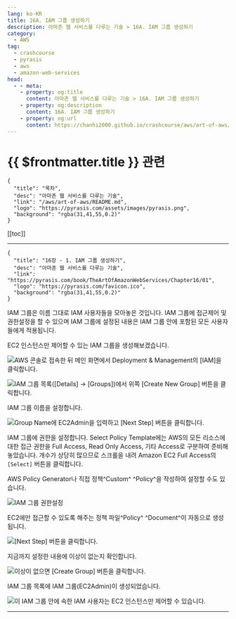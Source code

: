 ```yaml
---
lang: ko-KR
title: 16A. IAM 그룹 생성하기
description: 아마존 웹 서비스를 다루는 기술 > 16A. IAM 그룹 생성하기
category:
  - AWS
tag: 
  - crashcourse
  - pyrasis
  - aws 
  - amazon-web-services
head:
  - - meta:
    - property: og:title
      content: 아마존 웹 서비스를 다루는 기술 > 16A. IAM 그룹 생성하기
    - property: og:description
      content: 16A. IAM 그룹 생성하기
    - property: og:url
      content: https://chanhi2000.github.io/crashcourse/aws/art-of-aws/16A.html
---
```


# {{ $frontmatter.title }} 관련

```component VPCard
{
  "title": "목차",
  "desc": "아마존 웹 서비스를 다루는 기술",
  "link": "/aws/art-of-aws/README.md",
  "logo": "https://pyrasis.com/assets/images/pyrasis.png",
  "background": "rgba(31,41,55,0.2)"
}
```

[[toc]]

---

```component VPCard
{
  "title": "16장 - 1. IAM 그룹 생성하기",
  "desc": "아마존 웹 서비스를 다루는 기술",
  "link": "https://pyrasis.com/book/TheArtOfAmazonWebServices/Chapter16/01",
  "logo": "https://pyrasis.com/favicon.ico",
  "background": "rgba(31,41,55,0.2)"
}
```

IAM 그룹은 이름 그대로 IAM 사용자들을 모아놓은 것입니다. IAM 그룹에 접근제어 및 권한설정을 할 수 있으며 IAM 그룹에 설정된 내용은 IAM 그룹 안에 포함된 모든 사용자들에게 적용됩니다.

EC2 인스턴스만 제어할 수 있는 IAM 그룹을 생성해보겠습니다.

![AWS 콘솔로 접속한 뒤 메인 화면에서 Deployment & Management의 <FontIcon icon="iconfont icon-select"/>`[IAM]`을 클릭합니다.](https://pyrasis.com/assets/images/TheArtOfAmazonWebServicesChapter16/4_.png)

![IAM 그룹 목록(<FontIcon icon="iconfont icon-select"/>`[Details]` → `[Groups]`)에서 위쪽 <FontIcon icon="iconfont icon-select"/>`[Create New Group]` 버튼을 클릭합니다.](https://pyrasis.com/assets/images/TheArtOfAmazonWebServicesChapter16/5_.png)

IAM 그룹 이름을 설정합니다. 

![Group Name에 `EC2Admin`을 입력하고 <FontIcon icon="iconfont icon-select"/>`[Next Step]` 버튼을 클릭합니다.](https://pyrasis.com/assets/images/TheArtOfAmazonWebServicesChapter16/6_.png)

IAM 그룹에 권한을 설정합니다. Select Policy Template에는 AWS의 모든 리소스에 대한 접근 권한을 Full Access, Read Only Access, 기타 Access로 구분하여 준비해놓았습니다. 개수가 상당히 많으므로 스크롤을 내려 Amazon EC2 Full Access의 <FontIcon icon="iconfont icon-select"/>`[Select]` 버튼을 클릭합니다.

AWS Policy Generator나 직접 정책^Custom^ ^Policy^을 작성하여 설정할 수도 있습니다.

![IAM 그룹 권한설정](https://pyrasis.com/assets/images/TheArtOfAmazonWebServicesChapter16/7_.png)

EC2에만 접근할 수 있도록 해주는 정책 파일^Policy^ ^Document^이 자동으로 생성됩니다.

![<FontIcon icon="iconfont icon-select"/>`[Next Step]` 버튼을 클릭합니다.](https://pyrasis.com/assets/images/TheArtOfAmazonWebServicesChapter16/8_.png)

지금까지 설정한 내용에 이상이 없는지 확인합니다.

![이상이 없으면 <FontIcon icon="iconfont icon-select"/>`[Create Group]` 버튼을 클릭합니다.](https://pyrasis.com/assets/images/TheArtOfAmazonWebServicesChapter16/9_.png)

IAM 그룹 목록에 IAM 그룹(EC2Admin)이 생성되었습니다.

![이 IAM 그룹 안에 속한 IAM 사용자는 EC2 인스턴스만 제어할 수 있습니다.](https://pyrasis.com/assets/images/TheArtOfAmazonWebServicesChapter16/10_.png)

---

<TagLinks />